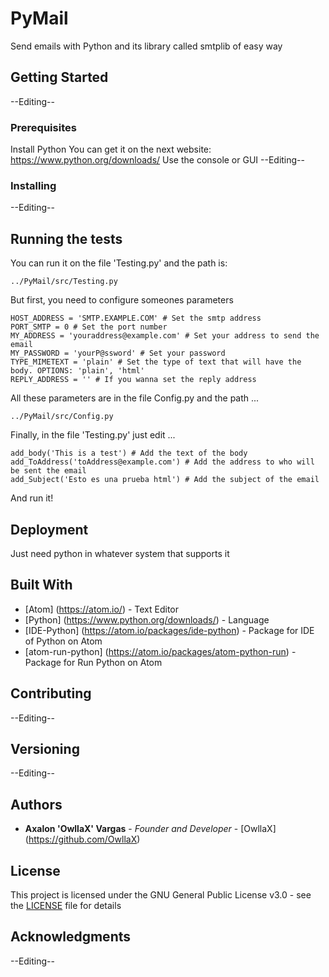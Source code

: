 # PyMail
Send emails with Python and its library called smtplib of easy way

## Getting Started
--Editing--

### Prerequisites
Install Python
  You can get it on the next website: https://www.python.org/downloads/
Use the console or GUI
--Editing--

### Installing
--Editing--

## Running the tests
You can run it on the file 'Testing.py' and the path is:
```
../PyMail/src/Testing.py
```
But first, you need to configure someones parameters
```
HOST_ADDRESS = 'SMTP.EXAMPLE.COM' # Set the smtp address
PORT_SMTP = 0 # Set the port number
MY_ADDRESS = 'youraddress@example.com' # Set your address to send the email
MY_PASSWORD = 'yourP@ssword' # Set your password
TYPE_MIMETEXT = 'plain' # Set the type of text that will have the body. OPTIONS: 'plain', 'html'
REPLY_ADDRESS = '' # If you wanna set the reply address
```
All these parameters are in the file Config.py and the path ...
```
../PyMail/src/Config.py
```
Finally, in the file 'Testing.py' just edit ...
```
add_body('This is a test') # Add the text of the body
add_ToAddress('toAddress@example.com') # Add the address to who will be sent the email
add_Subject('Esto es una prueba html') # Add the subject of the email
```
And run it!

## Deployment
Just need python in whatever system that supports it

## Built With
* [Atom] (https://atom.io/) - Text Editor
* [Python] (https://www.python.org/downloads/) - Language
* [IDE-Python] (https://atom.io/packages/ide-python) - Package for IDE of Python on Atom
* [atom-run-python] (https://atom.io/packages/atom-python-run) - Package for Run Python on Atom

## Contributing
--Editing--

## Versioning
--Editing--

## Authors
* **Axalon 'OwllaX' Vargas** - *Founder and Developer* - [OwllaX] (https://github.com/OwllaX)

## License
This project is licensed under the GNU General Public License v3.0 - see the [LICENSE](LICENSE) file for details

## Acknowledgments
--Editing--